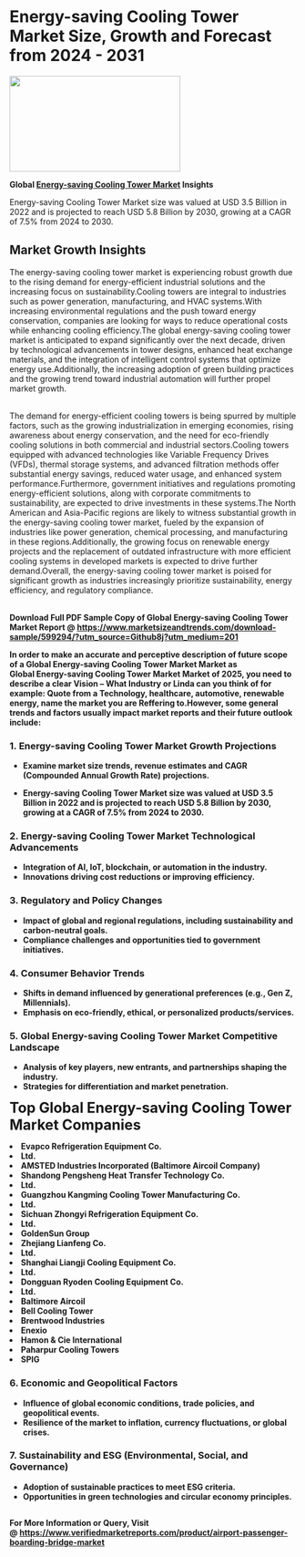 <H1>Energy-saving Cooling Tower Market Size, Growth and Forecast from 2024 - 2031</H1><img class="aligncenter size-medium wp-image-584254" src="https://thirdeyenews.in/wp-content/uploads/2024/09/Global-Market-Research-300x168.jpeg" alt="" width="300" height="168" /><p><strong>Global&nbsp;<a href="https://www.marketsizeandtrends.com/download-sample/599294/?utm_source=Github8j?utm_medium=201">Energy-saving Cooling Tower Market</a> Insights</strong></p><p>Energy-saving Cooling Tower Market size was valued at USD 3.5 Billion in 2022 and is projected to reach USD 5.8 Billion by 2030, growing at a CAGR of 7.5% from 2024 to 2030.</p><p><h2>Market Growth Insights</h2> <p>The energy-saving cooling tower market is experiencing robust growth due to the rising demand for energy-efficient industrial solutions and the increasing focus on sustainability.Cooling towers are integral to industries such as power generation, manufacturing, and HVAC systems.With increasing environmental regulations and the push toward energy conservation, companies are looking for ways to reduce operational costs while enhancing cooling efficiency.The global energy-saving cooling tower market is anticipated to expand significantly over the next decade, driven by technological advancements in tower designs, enhanced heat exchange materials, and the integration of intelligent control systems that optimize energy use.Additionally, the increasing adoption of green building practices and the growing trend toward industrial automation will further propel market growth.<br><br><strong></strong></p> <p>The demand for energy-efficient cooling towers is being spurred by multiple factors, such as the growing industrialization in emerging economies, rising awareness about energy conservation, and the need for eco-friendly cooling solutions in both commercial and industrial sectors.Cooling towers equipped with advanced technologies like Variable Frequency Drives (VFDs), thermal storage systems, and advanced filtration methods offer substantial energy savings, reduced water usage, and enhanced system performance.Furthermore, government initiatives and regulations promoting energy-efficient solutions, along with corporate commitments to sustainability, are expected to drive investments in these systems.The North American and Asia-Pacific regions are likely to witness substantial growth in the energy-saving cooling tower market, fueled by the expansion of industries like power generation, chemical processing, and manufacturing in these regions.Additionally, the growing focus on renewable energy projects and the replacement of outdated infrastructure with more efficient cooling systems in developed markets is expected to drive further demand.Overall, the energy-saving cooling tower market is poised for significant growth as industries increasingly prioritize sustainability, energy efficiency, and regulatory compliance.<br><br><strong></p><p><span class=""><strong>Download Full PDF Sample Copy of Global Energy-saving Cooling Tower Market Report</strong> @ <a href="https://www.marketsizeandtrends.com/download-sample/599294/?utm_source=Github8j?utm_medium=201" target="_blank">https://www.marketsizeandtrends.com/download-sample/599294/?utm_source=Github8j?utm_medium=201</a></span></p><p>In order to make an accurate and perceptive description of future scope of a Global&nbsp;Energy-saving Cooling Tower Market Market as Global&nbsp;Energy-saving Cooling Tower Market Market of 2025, you need to describe a clear Vision &ndash; What Industry or Linda can you think of for example: Quote from a Technology, healthcare, automotive, renewable energy, name the market you are Reffering to.However, some general trends and factors usually impact market reports and their future outlook include:</p><h3>1.&nbsp;<strong>Energy-saving Cooling Tower Market Growth Projections</strong></h3><ul><li>Examine market size trends, revenue estimates and CAGR (Compounded Annual Growth Rate) projections.</li><li><p>Energy-saving Cooling Tower Market size was valued at USD 3.5 Billion in 2022 and is projected to reach USD 5.8 Billion by 2030, growing at a CAGR of 7.5% from 2024 to 2030.</p></li></ul><h3>2.&nbsp;<strong>Energy-saving Cooling Tower Market Technological Advancements</strong></h3><ul><li>Integration of AI, IoT, blockchain, or automation in the industry.</li><li>Innovations driving cost reductions or improving efficiency.</li></ul><h3>3.&nbsp;<strong>Regulatory and Policy Changes</strong></h3><ul><li>Impact of global and regional regulations, including sustainability and carbon-neutral goals.</li><li>Compliance challenges and opportunities tied to government initiatives.</li></ul><h3>4.&nbsp;<strong>Consumer Behavior Trends</strong></h3><ul><li>Shifts in demand influenced by generational preferences (e.g., Gen Z, Millennials).</li><li>Emphasis on eco-friendly, ethical, or personalized products/services.</li></ul><h3>5.&nbsp;<strong>Global Energy-saving Cooling Tower Market Competitive Landscape</strong></h3><ul><li>Analysis of key players, new entrants, and partnerships shaping the industry.</li><li>Strategies for differentiation and market penetration.</li></ul><p data-pm-slice="1 1 []"><span style="color: inherit; font-family: inherit; font-size: 25px;">Top Global Energy-saving Cooling Tower Market Companies</span></p><div class="" data-test-id=""><p><li>Evapco Refrigeration Equipment Co.</li><li> Ltd.</li><li> AMSTED Industries Incorporated (Baltimore Aircoil Company)</li><li> Shandong Pengsheng Heat Transfer Technology Co.</li><li> Ltd.</li><li> Guangzhou Kangming Cooling Tower Manufacturing Co.</li><li> Ltd.</li><li> Sichuan Zhongyi Refrigeration Equipment Co.</li><li> Ltd.</li><li> GoldenSun Group</li><li> Zhejiang Lianfeng Co.</li><li> Ltd.</li><li> Shanghai Liangji Cooling Equipment Co.</li><li> Ltd.</li><li> Dongguan Ryoden Cooling Equipment Co.</li><li> Ltd.</li><li> Baltimore Aircoil</li><li> Bell Cooling Tower</li><li> Brentwood Industries</li><li> Enexio</li><li> Hamon & Cie International</li><li> Paharpur Cooling Towers</li><li> SPIG</li></p></div><h3>6.&nbsp;<strong>Economic and Geopolitical Factors</strong></h3><ul><li>Influence of global economic conditions, trade policies, and geopolitical events.</li><li>Resilience of the market to inflation, currency fluctuations, or global crises.</li></ul><h3>7.&nbsp;<strong>Sustainability and ESG (Environmental, Social, and Governance)</strong></h3><ul><li>Adoption of sustainable practices to meet ESG criteria.</li><li>Opportunities in green technologies and circular economy principles.</li></ul><h2><strong style="font-size: 14px;">For More Information or Query, Visit @&nbsp;</strong><a style="background-color: #ffffff; font-size: 14px;" href="https://www.marketsizeandtrends.com/report/energy-saving-cooling-tower-market/" target="_blank">https://www.verifiedmarketreports.com/product/airport-passenger-boarding-bridge-market</a></h2>